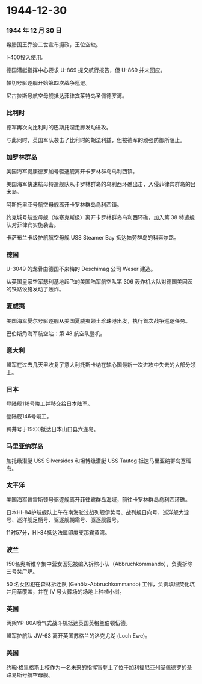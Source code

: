 # 1944-12-30

### 1944 年 12 月 30 日

希腊国王乔治二世宣布摄政，王位空缺。

I-400投入使用。

德国潜艇指挥中心要求 U-869 提交航行报告，但 U-869 并未回应。

帕切号驱逐舰开始第四次战争巡逻。

尼古拉斯号航空母舰抵达菲律宾莱特岛圣佩德罗湾。

### 比利时

德军再次向比利时的巴斯托涅走廊发动进攻。

与此同时，英国军队袭击了比利时的胡法利兹，但被德军的顽强防御所阻止。

### 加罗林群岛

美国海军提康德罗加号驱逐舰离开卡罗林群岛乌利西镇。

美国海军快速航母特遣舰队从卡罗林群岛的乌利西环礁出击，入侵菲律宾群岛的吕宋岛。

阿斯托里亚号航空母舰离开卡罗林群岛乌利西镇。

约克城号航空母舰（埃塞克斯级）离开卡罗林群岛乌利西环礁，加入第 38
特遣舰队对菲律宾实施袭击。

卡萨布兰卡级护航航空母舰 USS Steamer Bay 抵达帕劳群岛的科索尔路。

### 德国

U-3049 的龙骨由德国不来梅的 Deschimag 公司 Weser 建造。

从英国皇家空军瑟利基地起飞的美国陆军航空队第 306
轰炸机大队对德国美因茨的铁路设施发动了轰炸。

### 夏威夷

美国海军夏尔号驱逐舰从美国夏威夷领土珍珠港出发，执行首次战争巡逻任务。

巴伯斯角海军航空站：第 48 航空队登机。

### 意大利

盟军在过去几天里收复了意大利托斯卡纳在轴心国最新一次进攻中失去的大部分领土。

### 日本

登陆舰118号竣工并移交给日本陆军。

登陆舰146号竣工。

鸭井号于19:00抵达日本山口县六连岛。

### 马里亚纳群岛

加托级潜艇 USS Silversides 和坦博级潜艇 USS Tautog
抵达马里亚纳群岛塞班岛。

### 太平洋

美国海军普雷斯顿号驱逐舰离开菲律宾群岛海域，前往卡罗林群岛乌利西环礁。

日本HI-84护航舰队上午在南海驶过战列舰伊势号、战列舰日向号、巡洋舰大淀号、巡洋舰足柄号、驱逐舰朝霜号、驱逐舰霞号。

11时57分，HI-84抵达法属印度支那宾黄湾。

### 波兰

150名奥斯维辛集中营女囚犯被编入拆除小队（Abbruchkommando），负责拆除三号焚尸炉。

50 名女囚犯在森林拆迁队 (Gehölz-Abbruchkommando)
工作，负责填埋焚化坑并用草覆盖，并在 IV 号火葬场的场地上种植小树。

### 英国

两架YP-80A喷气式战斗机抵达英国英格兰伯顿伍德。

盟军护航队 JW-63 离开英国苏格兰的洛克尤湖 (Loch Ewe)。

### 美国

约翰·格里格斯上校作为一名未来的指挥官登上了位于加利福尼亚州圣佩德罗的圣路易斯号航空母舰。